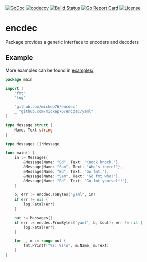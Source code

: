 [![GoDoc](https://godoc.org/github.com/mickep76/encdec?status.svg)](https://godoc.org/github.com/mickep76/encdec)
[![codecov](https://codecov.io/gh/mickep76/encdec/branch/master/graph/badge.svg)](https://codecov.io/gh/mickep76/encdec)
[![Build Status](https://travis-ci.org/mickep76/encdec.svg?branch=master)](https://travis-ci.org/mickep76/encdec)
[![Go Report Card](https://goreportcard.com/badge/github.com/mickep76/encdec)](https://goreportcard.com/report/github.com/mickep76/encdec)
[![License](https://img.shields.io/badge/License-Apache%202.0-blue.svg)](https://github.com/mickep76/mlfmt/blob/master/LICENSE)

# encdec

Package provides a generic interface to encoders and decoders

## Example

More examples can be found in [examples/](https://github.com/mickep76/encdec/tree/master/examples).

```go
package main

import (
	"fmt"
	"log"

	"github.com/mickep76/encdec"
	_ "github.com/mickep76/encdec/yaml"
)

type Message struct {
	Name, Text string
}

type Messages []*Message

func main() {
	in := Messages{
		&Message{Name: "Ed", Text: "Knock knock."},
		&Message{Name: "Sam", Text: "Who's there?"},
		&Message{Name: "Ed", Text: "Go fmt."},
		&Message{Name: "Sam", Text: "Go fmt who?"},
		&Message{Name: "Ed", Text: "Go fmt yourself!"},
	}

	b, err := encdec.ToBytes("yaml", in)
	if err != nil {
		log.Fatal(err)
	}

	out := Messages{}
	if err := encdec.FromBytes("yaml", b, &out); err != nil {
		log.Fatal(err)
	}

	for _, m := range out {
		fmt.Printf("%s: %s\n", m.Name, m.Text)
	}
}
```
